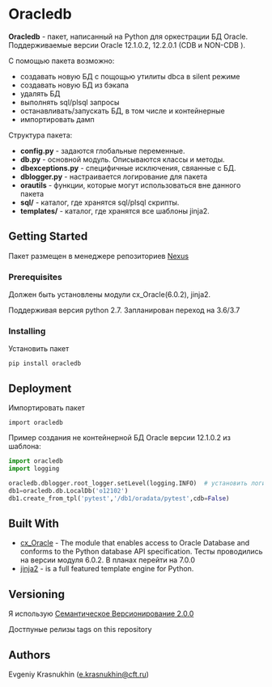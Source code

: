 # Oracledb
**Oracledb** - пакет, написанный на Python для оркестрации БД Oracle. Поддерживаемые версии Oracle 12.1.0.2,
12.2.0.1 (CDB  и NON-CDB ).

С помощью пакета возможно:
  - создавать новую БД с пощощью утилиты dbca в silent режиме
  - создавать новую БД из бэкапа
  - удалять БД
  - выполнять sql/plsql запросы 
  - останавливать/запускать БД, в том числе и контейнерные
  - импортировать дамп

Структура пакета:
- **config.py** - задаются глобальные переменные.
- **db.py** - основной модуль. Описываются классы и методы.
- **dbexceptions.py** -  специфичные исключения, свяанные с БД.
- **dblogger.py** - настраивается логирование для пакета
- **orautils** - функции, которые могут использоваться вне данного пакета
- **sql/** - каталог, где хранятся sql/plsql скрипты.
- **templates/** - каталог, где хранятся все шаблоны jinja2.

## Getting Started
Пакет размещен в менеджере репозиториев [Nexus](https://bs-nexus.ftc.ru/)  

### Prerequisites
Должен быть установлены модули cx_Oracle(6.0.2), jinja2.

Поддерживая версия python 2.7. Запланирован переход на 3.6/3.7 

### Installing
Установить пакет
~~~
pip install oracledb
~~~

## Deployment
Импортировать пакет
~~~
import oracledb
~~~
Пример создания не контейнерной БД Oracle версии 12.1.0.2 из шаблона:
~~~python
import oracledb
import logging

oracledb.dblogger.root_logger.setLevel(logging.INFO)  # установить логирование в INFO. По умолчанию DEBUG 
db1=oracledb.db.LocalDb('o12102')
db1.create_from_tpl('pytest','/db1/oradata/pytest',cdb=False)
~~~

## Built With

* [cx_Oracle](https://cx-oracle.readthedocs.io/en/latest/) -  The module that enables access to Oracle Database and 
conforms to the Python database API specification.  Тесты проводились на версии модуля 6.0.2. В планах перейти на 7.0.0 
* [jinja2](http://jinja.pocoo.org/) - is a full featured template engine for Python.

## Versioning

Я использую [Семантическое Версионирование 2.0.0](https://semver.org/lang/ru/)

Достпуные релизы tags on this repository

## Authors

Evgeniy Krasnukhin (e.krasnukhin@cft.ru)


